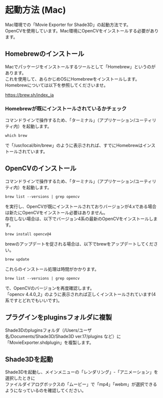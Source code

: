 # 起動方法 (Mac)

Mac環境での「Movie Exporter for Shade3D」の起動方法です。     
OpenCVを使用しています。Mac環境にOpenCVをインストールする必要があります。    

## Homebrewのインストール

Macでパッケージをインストールするツールとして「Homebrew」というのがあります。    
これを使用して、あらかじめOSにHomebrewをインストールします。    
Homebrewについては以下を参照してくださいませ。    

https://brew.sh/index_ja

### Homebrewが既にインストールされているかチェック

コマンドラインで操作するため、「ターミナル」（アプリケーション/ユーティリティ内）を起動します。     

    which brew

で「/usr/local/bin/brew」のように表示されれば、すでにHomebrewはインストールされています。    

## OpenCVのインストール

コマンドラインで操作するため、「ターミナル」（アプリケーション/ユーティリティ内）を起動します。     

    brew list --versions | grep opencv

を実行し、OpenCVが既にインストールされておりバージョンが4.xである場合は新たにOpenCVをインストール必要はありません。    
存在しない場合は、以下でバージョン4系の最新のOpenCVをインストールします。    

    brew install opencv@4

brewのアップデートを促される場合は、以下でbrewをアップデートしてください。    

    brew update

これらのインストール処理は時間がかかります。     

    brew list --versions | grep opencv

で、OpenCVのバージョンを再度確認します。    
「opencv 4.4.0_2」のように表示されれば正しくインストールされています(4系ですとどれでもいいです)。    

## プラグインをpluginsフォルダに複製

Shade3Dのpluginsフォルダ（/Users/ユーザ名/Documents/Shade3D/Shade3D ver.17/plugins など）に「MovieExporter.shdplugin」を複製します。    

## Shade3Dを起動

Shade3Dを起動し、メインメニューの「レンダリング」-「アニメーション」を選択したときに    
ファイルダイアログボックスの「ムービー」で「mp4」「webm」が選択できるようになっているのを確認してください。     


